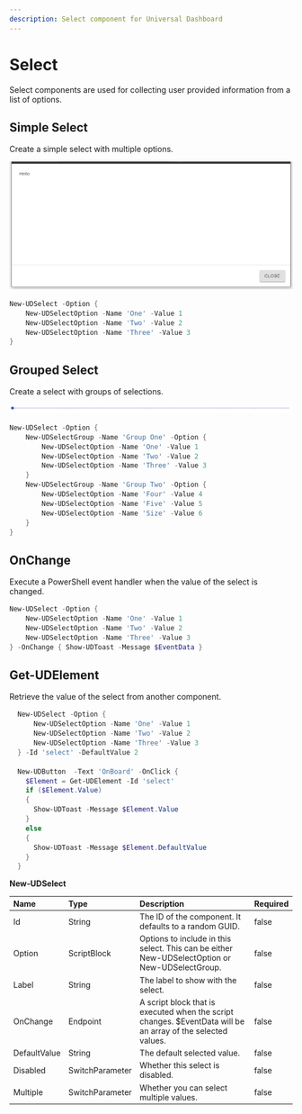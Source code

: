 ```yaml
---
description: Select component for Universal Dashboard
---
```


# Select

Select components are used for collecting user provided information from a list of options.

## Simple Select

Create a simple select with multiple options. 

![](../../../.gitbook/assets/image%20%2866%29.png)

```PowerShell
New-UDSelect -Option {
    New-UDSelectOption -Name 'One' -Value 1
    New-UDSelectOption -Name 'Two' -Value 2
    New-UDSelectOption -Name 'Three' -Value 3
}
```

## Grouped Select

Create a select with groups of selections. 

![](../../../.gitbook/assets/image%20%2850%29.png)

```PowerShell
New-UDSelect -Option {
    New-UDSelectGroup -Name 'Group One' -Option {
        New-UDSelectOption -Name 'One' -Value 1
        New-UDSelectOption -Name 'Two' -Value 2
        New-UDSelectOption -Name 'Three' -Value 3
    }
    New-UDSelectGroup -Name 'Group Two' -Option {
        New-UDSelectOption -Name 'Four' -Value 4
        New-UDSelectOption -Name 'Five' -Value 5
        New-UDSelectOption -Name 'Size' -Value 6
    }
}
```

## OnChange

Execute a PowerShell event handler when the value of the select is changed. 

```PowerShell
New-UDSelect -Option {
    New-UDSelectOption -Name 'One' -Value 1
    New-UDSelectOption -Name 'Two' -Value 2
    New-UDSelectOption -Name 'Three' -Value 3
} -OnChange { Show-UDToast -Message $EventData }
```

## Get-UDElement

Retrieve the value of the select from another component. 

```PowerShell
  New-UDSelect -Option {
      New-UDSelectOption -Name 'One' -Value 1
      New-UDSelectOption -Name 'Two' -Value 2
      New-UDSelectOption -Name 'Three' -Value 3
  } -Id 'select' -DefaultValue 2

  New-UDButton  -Text 'OnBoard' -OnClick {
    $Element = Get-UDElement -Id 'select'
    if ($Element.Value)
    {
      Show-UDToast -Message $Element.Value
    }
    else 
    {
      Show-UDToast -Message $Element.DefaultValue
    }
  }
```

**New-UDSelect**

| Name | Type | Description | Required |
| :--- | :--- | :--- | :--- |
| Id | String | The ID of the component. It defaults to a random GUID. | false |
| Option | ScriptBlock | Options to include in this select. This can be either New-UDSelectOption or New-UDSelectGroup. | false |
| Label | String | The label to show with the select. | false |
| OnChange | Endpoint | A script block that is executed when the script changes. $EventData will be an array of the selected values. | false |
| DefaultValue | String | The default selected value. | false |
| Disabled | SwitchParameter | Whether this select is disabled. | false |
| Multiple | SwitchParameter | Whether you can select multiple values. | false |

